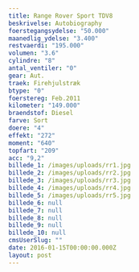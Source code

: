 ```yaml
---
title: Range Rover Sport TDV8
beskrivelse: Autobiography
foerstegangsydelse: "50.000"
maanedlig_ydelse: "3.400"
restvaerdi: "195.000"
volumen: "3.6"
cylindre: "8"
antal_ventiler: "0"
gear: Aut.
traek: Firehjulstræk
btype: "0"
foerstereg: Feb.2011
kilometer: "149.000"
braendstof: Diesel
farve: Sort
doere: "4"
effekt: "272"
moment: "640"
topfart: "209"
acc: "9,2"
billede_1: /images/uploads/rr1.jpg
billede_2: /images/uploads/rr2.jpg
billede_3: /images/uploads/rr3.jpg
billede_4: /images/uploads/rr4.jpg
billede_5: /images/uploads/rr5.jpg
billede_6: null
billede_7: null
billede_8: null
billede_9: null
billede_10: null
cmsUserSlug: ""
date: 2016-01-15T00:00:00.000Z
layout: post
---
```


